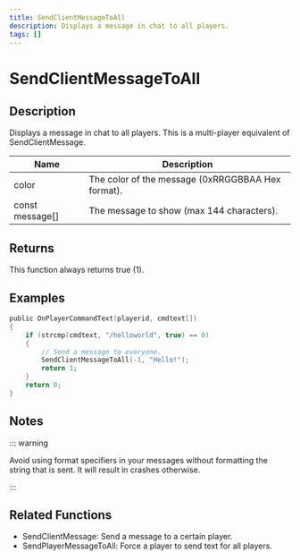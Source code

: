 ```yaml
---
title: SendClientMessageToAll
description: Displays a message in chat to all players.
tags: []
---
```


# SendClientMessageToAll

<TagLinks />

## Description

Displays a message in chat to all players. This is a multi-player equivalent of SendClientMessage.


| Name | Description |
|------|-------------|
|color | The color of the message (0xRRGGBBAA Hex format).|
|const message[] | The message to show (max 144 characters).|


## Returns

This function always returns true (1).


## Examples


```c
public OnPlayerCommandText(playerid, cmdtext[])
{
    if (strcmp(cmdtext, "/helloworld", true) == 0)
    {
        // Send a message to everyone.
        SendClientMessageToAll(-1, "Hello!");
        return 1;
    }
    return 0;
}
```


## Notes

::: warning

Avoid using format specifiers in your messages without formatting the string that is sent. It will result in crashes otherwise.


:::


## Related Functions


-  SendClientMessage: Send a message to a certain player.
-  SendPlayerMessageToAll: Force a player to send text for all players.